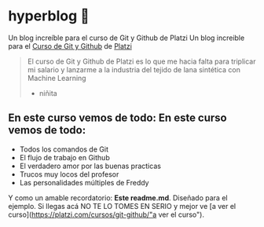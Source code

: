 # hyperblog :green_heart:
Un blog increíble para el curso de Git y Github de Platzi
Un blog increible para el [Curso de Git y Github](http://https://platzi.com/clases/git-github/ "[ curso de Git y Github]")
de [Platzi](https://platzi.com "Platzi")
> El curso de Git y Github de Platzi es lo que me hacia falta para triplicar mi salario y lanzarme a la industria del tejido de lana sintética con Machine Learning
> - niñita

## En este curso vemos de todo: En este curso vemos de todo:
* Todos los comandos de Git
* El flujo de trabajo en Github
* El verdadero amor por las buenas practicas
* Trucos muy locos del profesor
* Las personalidades múltiples de Freddy

Y como un amable recordatorio: **Este readme.md**. Diseñado para el ejemplo. Si llegas acá NO TE LO TOMES EN SERIO y mejor ve [a ver el curso](https://platzi.com/cursos/git-github/"a ver el curso").